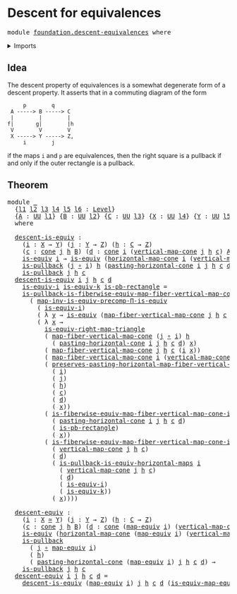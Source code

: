# Descent for equivalences

<pre class="Agda"><a id="37" class="Keyword">module</a> <a id="44" href="foundation.descent-equivalences.html" class="Module">foundation.descent-equivalences</a> <a id="76" class="Keyword">where</a>
</pre>
<details><summary>Imports</summary>

<pre class="Agda"><a id="132" class="Keyword">open</a> <a id="137" class="Keyword">import</a> <a id="144" href="foundation.cones-over-cospans.html" class="Module">foundation.cones-over-cospans</a>
<a id="174" class="Keyword">open</a> <a id="179" class="Keyword">import</a> <a id="186" href="foundation.dependent-universal-property-equivalences.html" class="Module">foundation.dependent-universal-property-equivalences</a>
<a id="239" class="Keyword">open</a> <a id="244" class="Keyword">import</a> <a id="251" href="foundation.equivalences.html" class="Module">foundation.equivalences</a>
<a id="275" class="Keyword">open</a> <a id="280" class="Keyword">import</a> <a id="287" href="foundation.functoriality-fibers-of-maps.html" class="Module">foundation.functoriality-fibers-of-maps</a>
<a id="327" class="Keyword">open</a> <a id="332" class="Keyword">import</a> <a id="339" href="foundation.universe-levels.html" class="Module">foundation.universe-levels</a>

<a id="367" class="Keyword">open</a> <a id="372" class="Keyword">import</a> <a id="379" href="foundation-core.function-types.html" class="Module">foundation-core.function-types</a>
<a id="410" class="Keyword">open</a> <a id="415" class="Keyword">import</a> <a id="422" href="foundation-core.pullbacks.html" class="Module">foundation-core.pullbacks</a>
</pre>
</details>

## Idea

The descent property of equivalences is a somewhat degenerate form of a descent
property. It asserts that in a commuting diagram of the form

```text
     p        q
 A -----> B -----> C
 |        |        |
f|       g|        |h
 V        V        V
 X -----> Y -----> Z,
     i        j
```

if the maps `i` and `p` are equivalences, then the right square is a pullback if
and only if the outer rectangle is a pullback.

## Theorem

<pre class="Agda"><a id="917" class="Keyword">module</a> <a id="924" href="foundation.descent-equivalences.html#924" class="Module">_</a>
  <a id="928" class="Symbol">{</a><a id="929" href="foundation.descent-equivalences.html#929" class="Bound">l1</a> <a id="932" href="foundation.descent-equivalences.html#932" class="Bound">l2</a> <a id="935" href="foundation.descent-equivalences.html#935" class="Bound">l3</a> <a id="938" href="foundation.descent-equivalences.html#938" class="Bound">l4</a> <a id="941" href="foundation.descent-equivalences.html#941" class="Bound">l5</a> <a id="944" href="foundation.descent-equivalences.html#944" class="Bound">l6</a> <a id="947" class="Symbol">:</a> <a id="949" href="Agda.Primitive.html#742" class="Postulate">Level</a><a id="954" class="Symbol">}</a>
  <a id="958" class="Symbol">{</a><a id="959" href="foundation.descent-equivalences.html#959" class="Bound">A</a> <a id="961" class="Symbol">:</a> <a id="963" href="Agda.Primitive.html#388" class="Primitive">UU</a> <a id="966" href="foundation.descent-equivalences.html#929" class="Bound">l1</a><a id="968" class="Symbol">}</a> <a id="970" class="Symbol">{</a><a id="971" href="foundation.descent-equivalences.html#971" class="Bound">B</a> <a id="973" class="Symbol">:</a> <a id="975" href="Agda.Primitive.html#388" class="Primitive">UU</a> <a id="978" href="foundation.descent-equivalences.html#932" class="Bound">l2</a><a id="980" class="Symbol">}</a> <a id="982" class="Symbol">{</a><a id="983" href="foundation.descent-equivalences.html#983" class="Bound">C</a> <a id="985" class="Symbol">:</a> <a id="987" href="Agda.Primitive.html#388" class="Primitive">UU</a> <a id="990" href="foundation.descent-equivalences.html#935" class="Bound">l3</a><a id="992" class="Symbol">}</a> <a id="994" class="Symbol">{</a><a id="995" href="foundation.descent-equivalences.html#995" class="Bound">X</a> <a id="997" class="Symbol">:</a> <a id="999" href="Agda.Primitive.html#388" class="Primitive">UU</a> <a id="1002" href="foundation.descent-equivalences.html#938" class="Bound">l4</a><a id="1004" class="Symbol">}</a> <a id="1006" class="Symbol">{</a><a id="1007" href="foundation.descent-equivalences.html#1007" class="Bound">Y</a> <a id="1009" class="Symbol">:</a> <a id="1011" href="Agda.Primitive.html#388" class="Primitive">UU</a> <a id="1014" href="foundation.descent-equivalences.html#941" class="Bound">l5</a><a id="1016" class="Symbol">}</a> <a id="1018" class="Symbol">{</a><a id="1019" href="foundation.descent-equivalences.html#1019" class="Bound">Z</a> <a id="1021" class="Symbol">:</a> <a id="1023" href="Agda.Primitive.html#388" class="Primitive">UU</a> <a id="1026" href="foundation.descent-equivalences.html#944" class="Bound">l6</a><a id="1028" class="Symbol">}</a>
  <a id="1032" class="Keyword">where</a>

  <a id="1041" href="foundation.descent-equivalences.html#1041" class="Function">descent-is-equiv</a> <a id="1058" class="Symbol">:</a>
    <a id="1064" class="Symbol">(</a><a id="1065" href="foundation.descent-equivalences.html#1065" class="Bound">i</a> <a id="1067" class="Symbol">:</a> <a id="1069" href="foundation.descent-equivalences.html#995" class="Bound">X</a> <a id="1071" class="Symbol">→</a> <a id="1073" href="foundation.descent-equivalences.html#1007" class="Bound">Y</a><a id="1074" class="Symbol">)</a> <a id="1076" class="Symbol">(</a><a id="1077" href="foundation.descent-equivalences.html#1077" class="Bound">j</a> <a id="1079" class="Symbol">:</a> <a id="1081" href="foundation.descent-equivalences.html#1007" class="Bound">Y</a> <a id="1083" class="Symbol">→</a> <a id="1085" href="foundation.descent-equivalences.html#1019" class="Bound">Z</a><a id="1086" class="Symbol">)</a> <a id="1088" class="Symbol">(</a><a id="1089" href="foundation.descent-equivalences.html#1089" class="Bound">h</a> <a id="1091" class="Symbol">:</a> <a id="1093" href="foundation.descent-equivalences.html#983" class="Bound">C</a> <a id="1095" class="Symbol">→</a> <a id="1097" href="foundation.descent-equivalences.html#1019" class="Bound">Z</a><a id="1098" class="Symbol">)</a>
    <a id="1104" class="Symbol">(</a><a id="1105" href="foundation.descent-equivalences.html#1105" class="Bound">c</a> <a id="1107" class="Symbol">:</a> <a id="1109" href="foundation.cones-over-cospans.html#1275" class="Function">cone</a> <a id="1114" href="foundation.descent-equivalences.html#1077" class="Bound">j</a> <a id="1116" href="foundation.descent-equivalences.html#1089" class="Bound">h</a> <a id="1118" href="foundation.descent-equivalences.html#971" class="Bound">B</a><a id="1119" class="Symbol">)</a> <a id="1121" class="Symbol">(</a><a id="1122" href="foundation.descent-equivalences.html#1122" class="Bound">d</a> <a id="1124" class="Symbol">:</a> <a id="1126" href="foundation.cones-over-cospans.html#1275" class="Function">cone</a> <a id="1131" href="foundation.descent-equivalences.html#1065" class="Bound">i</a> <a id="1133" class="Symbol">(</a><a id="1134" href="foundation.cones-over-cospans.html#1541" class="Function">vertical-map-cone</a> <a id="1152" href="foundation.descent-equivalences.html#1077" class="Bound">j</a> <a id="1154" href="foundation.descent-equivalences.html#1089" class="Bound">h</a> <a id="1156" href="foundation.descent-equivalences.html#1105" class="Bound">c</a><a id="1157" class="Symbol">)</a> <a id="1159" href="foundation.descent-equivalences.html#959" class="Bound">A</a><a id="1160" class="Symbol">)</a> <a id="1162" class="Symbol">→</a>
    <a id="1168" href="foundation-core.equivalences.html#1647" class="Function">is-equiv</a> <a id="1177" href="foundation.descent-equivalences.html#1065" class="Bound">i</a> <a id="1179" class="Symbol">→</a> <a id="1181" href="foundation-core.equivalences.html#1647" class="Function">is-equiv</a> <a id="1190" class="Symbol">(</a><a id="1191" href="foundation.cones-over-cospans.html#1598" class="Function">horizontal-map-cone</a> <a id="1211" href="foundation.descent-equivalences.html#1065" class="Bound">i</a> <a id="1213" class="Symbol">(</a><a id="1214" href="foundation.cones-over-cospans.html#1541" class="Function">vertical-map-cone</a> <a id="1232" href="foundation.descent-equivalences.html#1077" class="Bound">j</a> <a id="1234" href="foundation.descent-equivalences.html#1089" class="Bound">h</a> <a id="1236" href="foundation.descent-equivalences.html#1105" class="Bound">c</a><a id="1237" class="Symbol">)</a> <a id="1239" href="foundation.descent-equivalences.html#1122" class="Bound">d</a><a id="1240" class="Symbol">)</a> <a id="1242" class="Symbol">→</a>
    <a id="1248" href="foundation-core.pullbacks.html#4396" class="Function">is-pullback</a> <a id="1260" class="Symbol">(</a><a id="1261" href="foundation.descent-equivalences.html#1077" class="Bound">j</a> <a id="1263" href="foundation-core.function-types.html#455" class="Function Operator">∘</a> <a id="1265" href="foundation.descent-equivalences.html#1065" class="Bound">i</a><a id="1266" class="Symbol">)</a> <a id="1268" href="foundation.descent-equivalences.html#1089" class="Bound">h</a> <a id="1270" class="Symbol">(</a><a id="1271" href="foundation.cones-over-cospans.html#5278" class="Function">pasting-horizontal-cone</a> <a id="1295" href="foundation.descent-equivalences.html#1065" class="Bound">i</a> <a id="1297" href="foundation.descent-equivalences.html#1077" class="Bound">j</a> <a id="1299" href="foundation.descent-equivalences.html#1089" class="Bound">h</a> <a id="1301" href="foundation.descent-equivalences.html#1105" class="Bound">c</a> <a id="1303" href="foundation.descent-equivalences.html#1122" class="Bound">d</a><a id="1304" class="Symbol">)</a> <a id="1306" class="Symbol">→</a>
    <a id="1312" href="foundation-core.pullbacks.html#4396" class="Function">is-pullback</a> <a id="1324" href="foundation.descent-equivalences.html#1077" class="Bound">j</a> <a id="1326" href="foundation.descent-equivalences.html#1089" class="Bound">h</a> <a id="1328" href="foundation.descent-equivalences.html#1105" class="Bound">c</a>
  <a id="1332" href="foundation.descent-equivalences.html#1041" class="Function">descent-is-equiv</a> <a id="1349" href="foundation.descent-equivalences.html#1349" class="Bound">i</a> <a id="1351" href="foundation.descent-equivalences.html#1351" class="Bound">j</a> <a id="1353" href="foundation.descent-equivalences.html#1353" class="Bound">h</a> <a id="1355" href="foundation.descent-equivalences.html#1355" class="Bound">c</a> <a id="1357" href="foundation.descent-equivalences.html#1357" class="Bound">d</a>
    <a id="1363" href="foundation.descent-equivalences.html#1363" class="Bound">is-equiv-i</a> <a id="1374" href="foundation.descent-equivalences.html#1374" class="Bound">is-equiv-k</a> <a id="1385" href="foundation.descent-equivalences.html#1385" class="Bound">is-pb-rectangle</a> <a id="1401" class="Symbol">=</a>
    <a id="1407" href="foundation-core.pullbacks.html#25862" class="Function">is-pullback-is-fiberwise-equiv-map-fiber-vertical-map-cone</a> <a id="1466" href="foundation.descent-equivalences.html#1351" class="Bound">j</a> <a id="1468" href="foundation.descent-equivalences.html#1353" class="Bound">h</a> <a id="1470" href="foundation.descent-equivalences.html#1355" class="Bound">c</a>
      <a id="1478" class="Symbol">(</a> <a id="1480" href="foundation.dependent-universal-property-equivalences.html#2837" class="Function">map-inv-is-equiv-precomp-Π-is-equiv</a>
        <a id="1524" class="Symbol">(</a> <a id="1526" href="foundation.descent-equivalences.html#1363" class="Bound">is-equiv-i</a><a id="1536" class="Symbol">)</a>
        <a id="1546" class="Symbol">(</a> <a id="1548" class="Symbol">λ</a> <a id="1550" href="foundation.descent-equivalences.html#1550" class="Bound">y</a> <a id="1552" class="Symbol">→</a> <a id="1554" href="foundation-core.equivalences.html#1647" class="Function">is-equiv</a> <a id="1563" class="Symbol">(</a><a id="1564" href="foundation.functoriality-fibers-of-maps.html#3201" class="Function">map-fiber-vertical-map-cone</a> <a id="1592" href="foundation.descent-equivalences.html#1351" class="Bound">j</a> <a id="1594" href="foundation.descent-equivalences.html#1353" class="Bound">h</a> <a id="1596" href="foundation.descent-equivalences.html#1355" class="Bound">c</a> <a id="1598" href="foundation.descent-equivalences.html#1550" class="Bound">y</a><a id="1599" class="Symbol">))</a>
        <a id="1610" class="Symbol">(</a> <a id="1612" class="Symbol">λ</a> <a id="1614" href="foundation.descent-equivalences.html#1614" class="Bound">x</a> <a id="1616" class="Symbol">→</a>
          <a id="1628" href="foundation-core.equivalences.html#10425" class="Function">is-equiv-right-map-triangle</a>
          <a id="1666" class="Symbol">(</a> <a id="1668" href="foundation.functoriality-fibers-of-maps.html#3201" class="Function">map-fiber-vertical-map-cone</a> <a id="1696" class="Symbol">(</a><a id="1697" href="foundation.descent-equivalences.html#1351" class="Bound">j</a> <a id="1699" href="foundation-core.function-types.html#455" class="Function Operator">∘</a> <a id="1701" href="foundation.descent-equivalences.html#1349" class="Bound">i</a><a id="1702" class="Symbol">)</a> <a id="1704" href="foundation.descent-equivalences.html#1353" class="Bound">h</a>
            <a id="1718" class="Symbol">(</a> <a id="1720" href="foundation.cones-over-cospans.html#5278" class="Function">pasting-horizontal-cone</a> <a id="1744" href="foundation.descent-equivalences.html#1349" class="Bound">i</a> <a id="1746" href="foundation.descent-equivalences.html#1351" class="Bound">j</a> <a id="1748" href="foundation.descent-equivalences.html#1353" class="Bound">h</a> <a id="1750" href="foundation.descent-equivalences.html#1355" class="Bound">c</a> <a id="1752" href="foundation.descent-equivalences.html#1357" class="Bound">d</a><a id="1753" class="Symbol">)</a> <a id="1755" href="foundation.descent-equivalences.html#1614" class="Bound">x</a><a id="1756" class="Symbol">)</a>
          <a id="1768" class="Symbol">(</a> <a id="1770" href="foundation.functoriality-fibers-of-maps.html#3201" class="Function">map-fiber-vertical-map-cone</a> <a id="1798" href="foundation.descent-equivalences.html#1351" class="Bound">j</a> <a id="1800" href="foundation.descent-equivalences.html#1353" class="Bound">h</a> <a id="1802" href="foundation.descent-equivalences.html#1355" class="Bound">c</a> <a id="1804" class="Symbol">(</a><a id="1805" href="foundation.descent-equivalences.html#1349" class="Bound">i</a> <a id="1807" href="foundation.descent-equivalences.html#1614" class="Bound">x</a><a id="1808" class="Symbol">))</a>
          <a id="1821" class="Symbol">(</a> <a id="1823" href="foundation.functoriality-fibers-of-maps.html#3201" class="Function">map-fiber-vertical-map-cone</a> <a id="1851" href="foundation.descent-equivalences.html#1349" class="Bound">i</a> <a id="1853" class="Symbol">(</a><a id="1854" href="foundation.cones-over-cospans.html#1541" class="Function">vertical-map-cone</a> <a id="1872" href="foundation.descent-equivalences.html#1351" class="Bound">j</a> <a id="1874" href="foundation.descent-equivalences.html#1353" class="Bound">h</a> <a id="1876" href="foundation.descent-equivalences.html#1355" class="Bound">c</a><a id="1877" class="Symbol">)</a> <a id="1879" href="foundation.descent-equivalences.html#1357" class="Bound">d</a> <a id="1881" href="foundation.descent-equivalences.html#1614" class="Bound">x</a><a id="1882" class="Symbol">)</a>
          <a id="1894" class="Symbol">(</a> <a id="1896" href="foundation.functoriality-fibers-of-maps.html#13009" class="Function">preserves-pasting-horizontal-map-fiber-vertical-map-cone</a>
            <a id="1965" class="Symbol">(</a> <a id="1967" href="foundation.descent-equivalences.html#1349" class="Bound">i</a><a id="1968" class="Symbol">)</a>
            <a id="1982" class="Symbol">(</a> <a id="1984" href="foundation.descent-equivalences.html#1351" class="Bound">j</a><a id="1985" class="Symbol">)</a>
            <a id="1999" class="Symbol">(</a> <a id="2001" href="foundation.descent-equivalences.html#1353" class="Bound">h</a><a id="2002" class="Symbol">)</a>
            <a id="2016" class="Symbol">(</a> <a id="2018" href="foundation.descent-equivalences.html#1355" class="Bound">c</a><a id="2019" class="Symbol">)</a>
            <a id="2033" class="Symbol">(</a> <a id="2035" href="foundation.descent-equivalences.html#1357" class="Bound">d</a><a id="2036" class="Symbol">)</a>
            <a id="2050" class="Symbol">(</a> <a id="2052" href="foundation.descent-equivalences.html#1614" class="Bound">x</a><a id="2053" class="Symbol">))</a>
          <a id="2066" class="Symbol">(</a> <a id="2068" href="foundation-core.pullbacks.html#25090" class="Function">is-fiberwise-equiv-map-fiber-vertical-map-cone-is-pullback</a> <a id="2127" class="Symbol">(</a><a id="2128" href="foundation.descent-equivalences.html#1351" class="Bound">j</a> <a id="2130" href="foundation-core.function-types.html#455" class="Function Operator">∘</a> <a id="2132" href="foundation.descent-equivalences.html#1349" class="Bound">i</a><a id="2133" class="Symbol">)</a> <a id="2135" href="foundation.descent-equivalences.html#1353" class="Bound">h</a>
            <a id="2149" class="Symbol">(</a> <a id="2151" href="foundation.cones-over-cospans.html#5278" class="Function">pasting-horizontal-cone</a> <a id="2175" href="foundation.descent-equivalences.html#1349" class="Bound">i</a> <a id="2177" href="foundation.descent-equivalences.html#1351" class="Bound">j</a> <a id="2179" href="foundation.descent-equivalences.html#1353" class="Bound">h</a> <a id="2181" href="foundation.descent-equivalences.html#1355" class="Bound">c</a> <a id="2183" href="foundation.descent-equivalences.html#1357" class="Bound">d</a><a id="2184" class="Symbol">)</a>
            <a id="2198" class="Symbol">(</a> <a id="2200" href="foundation.descent-equivalences.html#1385" class="Bound">is-pb-rectangle</a><a id="2215" class="Symbol">)</a>
            <a id="2229" class="Symbol">(</a> <a id="2231" href="foundation.descent-equivalences.html#1614" class="Bound">x</a><a id="2232" class="Symbol">))</a>
          <a id="2245" class="Symbol">(</a> <a id="2247" href="foundation-core.pullbacks.html#25090" class="Function">is-fiberwise-equiv-map-fiber-vertical-map-cone-is-pullback</a> <a id="2306" href="foundation.descent-equivalences.html#1349" class="Bound">i</a>
            <a id="2320" class="Symbol">(</a> <a id="2322" href="foundation.cones-over-cospans.html#1541" class="Function">vertical-map-cone</a> <a id="2340" href="foundation.descent-equivalences.html#1351" class="Bound">j</a> <a id="2342" href="foundation.descent-equivalences.html#1353" class="Bound">h</a> <a id="2344" href="foundation.descent-equivalences.html#1355" class="Bound">c</a><a id="2345" class="Symbol">)</a>
            <a id="2359" class="Symbol">(</a> <a id="2361" href="foundation.descent-equivalences.html#1357" class="Bound">d</a><a id="2362" class="Symbol">)</a>
            <a id="2376" class="Symbol">(</a> <a id="2378" href="foundation.equivalences.html#26406" class="Function">is-pullback-is-equiv-horizontal-maps</a> <a id="2415" href="foundation.descent-equivalences.html#1349" class="Bound">i</a>
              <a id="2431" class="Symbol">(</a> <a id="2433" href="foundation.cones-over-cospans.html#1541" class="Function">vertical-map-cone</a> <a id="2451" href="foundation.descent-equivalences.html#1351" class="Bound">j</a> <a id="2453" href="foundation.descent-equivalences.html#1353" class="Bound">h</a> <a id="2455" href="foundation.descent-equivalences.html#1355" class="Bound">c</a><a id="2456" class="Symbol">)</a>
              <a id="2472" class="Symbol">(</a> <a id="2474" href="foundation.descent-equivalences.html#1357" class="Bound">d</a><a id="2475" class="Symbol">)</a>
              <a id="2491" class="Symbol">(</a> <a id="2493" href="foundation.descent-equivalences.html#1363" class="Bound">is-equiv-i</a><a id="2503" class="Symbol">)</a>
              <a id="2519" class="Symbol">(</a> <a id="2521" href="foundation.descent-equivalences.html#1374" class="Bound">is-equiv-k</a><a id="2531" class="Symbol">))</a>
            <a id="2546" class="Symbol">(</a> <a id="2548" href="foundation.descent-equivalences.html#1614" class="Bound">x</a><a id="2549" class="Symbol">))))</a>

  <a id="2557" href="foundation.descent-equivalences.html#2557" class="Function">descent-equiv</a> <a id="2571" class="Symbol">:</a>
    <a id="2577" class="Symbol">(</a><a id="2578" href="foundation.descent-equivalences.html#2578" class="Bound">i</a> <a id="2580" class="Symbol">:</a> <a id="2582" href="foundation.descent-equivalences.html#995" class="Bound">X</a> <a id="2584" href="foundation-core.equivalences.html#2669" class="Function Operator">≃</a> <a id="2586" href="foundation.descent-equivalences.html#1007" class="Bound">Y</a><a id="2587" class="Symbol">)</a> <a id="2589" class="Symbol">(</a><a id="2590" href="foundation.descent-equivalences.html#2590" class="Bound">j</a> <a id="2592" class="Symbol">:</a> <a id="2594" href="foundation.descent-equivalences.html#1007" class="Bound">Y</a> <a id="2596" class="Symbol">→</a> <a id="2598" href="foundation.descent-equivalences.html#1019" class="Bound">Z</a><a id="2599" class="Symbol">)</a> <a id="2601" class="Symbol">(</a><a id="2602" href="foundation.descent-equivalences.html#2602" class="Bound">h</a> <a id="2604" class="Symbol">:</a> <a id="2606" href="foundation.descent-equivalences.html#983" class="Bound">C</a> <a id="2608" class="Symbol">→</a> <a id="2610" href="foundation.descent-equivalences.html#1019" class="Bound">Z</a><a id="2611" class="Symbol">)</a>
    <a id="2617" class="Symbol">(</a><a id="2618" href="foundation.descent-equivalences.html#2618" class="Bound">c</a> <a id="2620" class="Symbol">:</a> <a id="2622" href="foundation.cones-over-cospans.html#1275" class="Function">cone</a> <a id="2627" href="foundation.descent-equivalences.html#2590" class="Bound">j</a> <a id="2629" href="foundation.descent-equivalences.html#2602" class="Bound">h</a> <a id="2631" href="foundation.descent-equivalences.html#971" class="Bound">B</a><a id="2632" class="Symbol">)</a> <a id="2634" class="Symbol">(</a><a id="2635" href="foundation.descent-equivalences.html#2635" class="Bound">d</a> <a id="2637" class="Symbol">:</a> <a id="2639" href="foundation.cones-over-cospans.html#1275" class="Function">cone</a> <a id="2644" class="Symbol">(</a><a id="2645" href="foundation-core.equivalences.html#2869" class="Function">map-equiv</a> <a id="2655" href="foundation.descent-equivalences.html#2578" class="Bound">i</a><a id="2656" class="Symbol">)</a> <a id="2658" class="Symbol">(</a><a id="2659" href="foundation.cones-over-cospans.html#1541" class="Function">vertical-map-cone</a> <a id="2677" href="foundation.descent-equivalences.html#2590" class="Bound">j</a> <a id="2679" href="foundation.descent-equivalences.html#2602" class="Bound">h</a> <a id="2681" href="foundation.descent-equivalences.html#2618" class="Bound">c</a><a id="2682" class="Symbol">)</a> <a id="2684" href="foundation.descent-equivalences.html#959" class="Bound">A</a><a id="2685" class="Symbol">)</a> <a id="2687" class="Symbol">→</a>
    <a id="2693" href="foundation-core.equivalences.html#1647" class="Function">is-equiv</a> <a id="2702" class="Symbol">(</a><a id="2703" href="foundation.cones-over-cospans.html#1598" class="Function">horizontal-map-cone</a> <a id="2723" class="Symbol">(</a><a id="2724" href="foundation-core.equivalences.html#2869" class="Function">map-equiv</a> <a id="2734" href="foundation.descent-equivalences.html#2578" class="Bound">i</a><a id="2735" class="Symbol">)</a> <a id="2737" class="Symbol">(</a><a id="2738" href="foundation.cones-over-cospans.html#1541" class="Function">vertical-map-cone</a> <a id="2756" href="foundation.descent-equivalences.html#2590" class="Bound">j</a> <a id="2758" href="foundation.descent-equivalences.html#2602" class="Bound">h</a> <a id="2760" href="foundation.descent-equivalences.html#2618" class="Bound">c</a><a id="2761" class="Symbol">)</a> <a id="2763" href="foundation.descent-equivalences.html#2635" class="Bound">d</a><a id="2764" class="Symbol">)</a> <a id="2766" class="Symbol">→</a>
    <a id="2772" href="foundation-core.pullbacks.html#4396" class="Function">is-pullback</a>
      <a id="2790" class="Symbol">(</a> <a id="2792" href="foundation.descent-equivalences.html#2590" class="Bound">j</a> <a id="2794" href="foundation-core.function-types.html#455" class="Function Operator">∘</a> <a id="2796" href="foundation-core.equivalences.html#2869" class="Function">map-equiv</a> <a id="2806" href="foundation.descent-equivalences.html#2578" class="Bound">i</a><a id="2807" class="Symbol">)</a>
      <a id="2815" class="Symbol">(</a> <a id="2817" href="foundation.descent-equivalences.html#2602" class="Bound">h</a><a id="2818" class="Symbol">)</a>
      <a id="2826" class="Symbol">(</a> <a id="2828" href="foundation.cones-over-cospans.html#5278" class="Function">pasting-horizontal-cone</a> <a id="2852" class="Symbol">(</a><a id="2853" href="foundation-core.equivalences.html#2869" class="Function">map-equiv</a> <a id="2863" href="foundation.descent-equivalences.html#2578" class="Bound">i</a><a id="2864" class="Symbol">)</a> <a id="2866" href="foundation.descent-equivalences.html#2590" class="Bound">j</a> <a id="2868" href="foundation.descent-equivalences.html#2602" class="Bound">h</a> <a id="2870" href="foundation.descent-equivalences.html#2618" class="Bound">c</a> <a id="2872" href="foundation.descent-equivalences.html#2635" class="Bound">d</a><a id="2873" class="Symbol">)</a> <a id="2875" class="Symbol">→</a>
    <a id="2881" href="foundation-core.pullbacks.html#4396" class="Function">is-pullback</a> <a id="2893" href="foundation.descent-equivalences.html#2590" class="Bound">j</a> <a id="2895" href="foundation.descent-equivalences.html#2602" class="Bound">h</a> <a id="2897" href="foundation.descent-equivalences.html#2618" class="Bound">c</a>
  <a id="2901" href="foundation.descent-equivalences.html#2557" class="Function">descent-equiv</a> <a id="2915" href="foundation.descent-equivalences.html#2915" class="Bound">i</a> <a id="2917" href="foundation.descent-equivalences.html#2917" class="Bound">j</a> <a id="2919" href="foundation.descent-equivalences.html#2919" class="Bound">h</a> <a id="2921" href="foundation.descent-equivalences.html#2921" class="Bound">c</a> <a id="2923" href="foundation.descent-equivalences.html#2923" class="Bound">d</a> <a id="2925" class="Symbol">=</a>
    <a id="2931" href="foundation.descent-equivalences.html#1041" class="Function">descent-is-equiv</a> <a id="2948" class="Symbol">(</a><a id="2949" href="foundation-core.equivalences.html#2869" class="Function">map-equiv</a> <a id="2959" href="foundation.descent-equivalences.html#2915" class="Bound">i</a><a id="2960" class="Symbol">)</a> <a id="2962" href="foundation.descent-equivalences.html#2917" class="Bound">j</a> <a id="2964" href="foundation.descent-equivalences.html#2919" class="Bound">h</a> <a id="2966" href="foundation.descent-equivalences.html#2921" class="Bound">c</a> <a id="2968" href="foundation.descent-equivalences.html#2923" class="Bound">d</a> <a id="2970" class="Symbol">(</a><a id="2971" href="foundation-core.equivalences.html#2910" class="Function">is-equiv-map-equiv</a> <a id="2990" href="foundation.descent-equivalences.html#2915" class="Bound">i</a><a id="2991" class="Symbol">)</a>
</pre>
